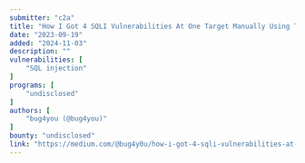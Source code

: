 ```yaml
---
submitter: "c2a"
title: "How I Got 4 SQLI Vulnerabilities At One Target Manually Using The Repeater Tab"
date: "2023-09-19"
added: "2024-11-03"
description: ""
vulnerabilities: [
    "SQL injection"
]
programs: [
    "undisclosed"
]
authors: [
    "bug4you (@bug4you)"
]
bounty: "undisclosed"
link: "https://medium.com/@bug4y0u/how-i-got-4-sqli-vulnerabilities-at-one-target-manually-using-the-repeater-tab-ed4eb1f84147"
---
```




